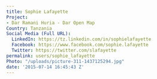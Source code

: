 ```yaml
---
title: Sophie Lafayette
Project:
- Dar Ramani Huria - Dar Open Map
Country: Tanzania
Social Media (Full URL):
  LinkedIn: https://tz.linkedin.com/in/sophielafayette
  Facebook: https://www.facebook.com/sophie.lafayette
  Twitter: https://twitter.com/slafayette
permalink: users/sophie_lafayette
Photo: "/uploads/picture-311-1437125294.jpg"
date: '2015-07-14 16:45:43 Z'
---
```


